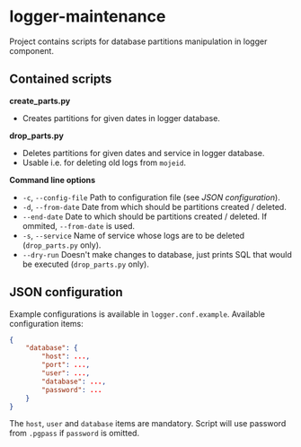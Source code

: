 # logger-maintenance

Project contains scripts for database partitions manipulation in logger component.

## Contained scripts

**create_parts.py**
  * Creates partitions for given dates in logger database.

**drop_parts.py**
  * Deletes partitions for given dates and service in logger database.
  * Usable i.e. for deleting old logs from `mojeid`.

**Command line options**
  *  `-c`, `--config-file`
    Path to configuration file (see *JSON configuration*).
  * `-d`, `--from-date`
    Date from which should be partitions created / deleted.
  * `--end-date`
    Date to which should be partitions created / deleted.
    If ommited, `--from-date` is used.
  * `-s`, `--service`
    Name of service whose logs are to be deleted (`drop_parts.py` only).
  * `--dry-run`
    Doesn't make changes to database, just prints SQL that would be executed
    (`drop_parts.py` only).

## JSON configuration

Example configurations is available in `logger.conf.example`. Available 
configuration items:
```json
{
    "database": {
        "host": ...,
        "port": ...,
        "user": ...,
        "database": ...,
        "password": ...
    }
}
```
The `host`, `user` and `database` items are mandatory. Script will use
password from `.pgpass` if `password` is omitted.
